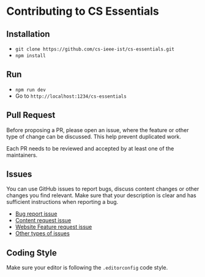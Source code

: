 # Contributing to CS Essentials

## Installation

* `git clone https://github.com/cs-ieee-ist/cs-essentials.git`
* `npm install`

## Run

* `npm run dev`
* Go to `http://localhost:1234/cs-essentials`


## Pull Request
Before proposing a PR, please open an issue, where the feature or other type of change can be discussed. This help prevent duplicated work. 

Each PR needs to be reviewed and accepted by at least one of the maintainers.

## Issues
You can use GitHub issues to report bugs, discuss content changes or other changes you find relevant. Make sure that your description is clear and has sufficient instructions when reporting a bug.

* [Bug report issue](https://github.com/cs-ieee-ist/cs-essentials/issues/new?template=bug_report.md)
* [Content request issue](https://github.com/cs-ieee-ist/cs-essentials/issues/new?template=content-request.md)
* [Website Feature request issue](https://github.com/cs-ieee-ist/cs-essentials/issues/new?template=website-feature-request.md)
* [Other types of issues](https://github.com/cs-ieee-ist/cs-essentials/issues/new?custom.md)


## Coding Style

Make sure your editor is following the `.editorconfig` code style. 
